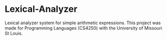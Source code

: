 # Lexical-Analyzer
Lexical analyzer system for simple arithmetic expressions. This project was made for Programming Languages (CS4250) with the University of Missouri St Louis.
